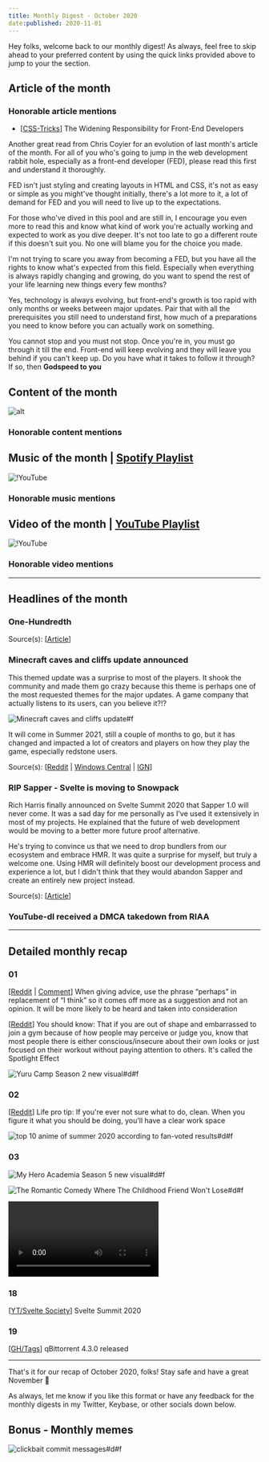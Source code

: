 ```yaml
---
title: Monthly Digest - October 2020
date:published: 2020-11-01
---
```


Hey folks, welcome back to our monthly digest! As always, feel free to skip ahead to your preferred content by using the quick links provided above to jump to your the section.

## Article of the month

### Honorable article mentions

- [[CSS-Tricks](https://css-tricks.com/the-widening-responsibility-for-front-end-developers/)] The Widening Responsibility for Front-End Developers

Another great read from Chris Coyier for an evolution of last month's article of the month. For all of you who's going to jump in the web development rabbit hole, especially as a front-end developer (FED), please read this first and understand it thoroughly.

FED isn't just styling and creating layouts in HTML and CSS, it's not as easy or simple as you might've thought initially, there's a lot more to it, a lot of demand for FED and you will need to live up to the expectations.

For those who've dived in this pool and are still in, I encourage you even more to read this and know what kind of work you're actually working and expected to work as you dive deeper. It's not too late to go a different route if this doesn't suit you. No one will blame you for the choice you made.

I'm not trying to scare you away from becoming a FED, but you have all the rights to know what's expected from this field. Especially when everything is always rapidly changing and growing, do you want to spend the rest of your life learning new things every few months?

Yes, technology is always evolving, but front-end's growth is too rapid with only months or weeks between major updates. Pair that with all the prerequisites you still need to understand first, how much of a preparations you need to know before you can actually work on something.

You cannot stop and you must not stop. Once you're in, you must go through it till the end. Front-end will keep evolving and they will leave you behind if you can't keep up. Do you have what it takes to follow it through? If so, then **Godspeed to you**

## Content of the month

![alt]({link} "caption")

### Honorable content mentions

## Music of the month | [Spotify Playlist](spotify:playlist:5MEc6r4ZMyu4W9gNk4CXtY)

![!YouTube]({youtube_id} "caption")

### Honorable music mentions

## Video of the month | [YouTube Playlist](https://www.youtube.com/playlist?list=PLtthNj7yut56dIV-Yn2FnawPcTXPHJS_l)

![!YouTube]({youtube_id} "caption")

### Honorable video mentions

***

## Headlines of the month

### One-Hundredth

<!--
A special post made to commemorate

-->

Source(s): [[Article](posts/one-hundredth)]

### Minecraft caves and cliffs update announced

This themed update was a surprise to most of the players. It shook the community and made them go crazy because this theme is perhaps one of the most requested themes for the major updates. A game company that actually listens to its users, can you believe it?!?

![Minecraft caves and cliffs update#f](https://i.redd.it/cdbwq7mykwq51.png "Source: [Reddit](https://i.redd.it/cdbwq7mykwq51.png)")

It will come in Summer 2021, still a couple of months to go, but it has changed and impacted a lot of creators and players on how they play the game, especially redstone users.

Source(s): [[Reddit](https://www.reddit.com/r/Minecraft/comments/j4hjvx/new_update/) | [Windows Central](https://www.windowscentral.com/minecraft-caves-cliffs-update) | [IGN](https://www.ign.com/articles/minecrafts-caves-and-cliffs-update-arrives-in-2021)]

### RIP Sapper - Svelte is moving to Snowpack

Rich Harris finally announced on Svelte Summit 2020 that Sapper 1.0 will never come. It was a sad day for me personally as I've used it extensively in most of my projects. He explained that the future of web development would be moving to a better more future proof alternative.

He's trying to convince us that we need to drop bundlers from our ecosystem and embrace HMR. It was quite a surprise for myself, but truly a welcome one. Using HMR will definitely boost our development process and experience a lot, but I didn't think that they would abandon Sapper and create an entirely new project instead.

Source(s): [[Article](posts/rip-sapper-svelte-is-moving-to-snowpack)]

### YouTube-dl received a DMCA takedown from RIAA

***

## Detailed monthly recap

### 01

[[Reddit](https://www.reddit.com/r/LifeProTips/comments/j39u54/lpt_when_giving_advice_use_the_phrase_perhaps_in/) | [Comment](https://www.reddit.com/r/LifeProTips/comments/j39u54/lpt_when_giving_advice_use_the_phrase_perhaps_in/g7ajn15?utm_source=share&utm_medium=web2x&context=3)] When giving advice, use the phrase “perhaps” in replacement of “I think” so it comes off more as a suggestion and not an opinion. It will be more likely to be heard and taken into consideration

[[Reddit](https://www.reddit.com/r/YouShouldKnow/comments/j35bv0/ysk_that_if_you_are_out_of_shape_and_embarrassed/)] You should know: That if you are out of shape and embarrassed to join a gym because of how people may perceive or judge you, know that most people there is either conscious/insecure about their own looks or just focused on their workout without paying attention to others. It's called the Spotlight Effect

![Yuru Camp Season 2 new visual#d#f](https://external-preview.redd.it/EGe4OYjexWZW8d80SN_E_PLCVnkGQpJ1pfhiCqPWT-I.jpg?auto=webp&s=e09efd585b3379f8c02bbaf9c8fb1864595d3fc8 "[[Reddit](https://www.reddit.com/r/anime/comments/j30kcn/yuru_camp_season_2_new_visual/) | [Preview](https://external-preview.redd.it/EGe4OYjexWZW8d80SN_E_PLCVnkGQpJ1pfhiCqPWT-I.jpg?auto=webp&s=e09efd585b3379f8c02bbaf9c8fb1864595d3fc8)] Yuru Camp Season 2 new visual")

### 02

[[Reddit](https://www.reddit.com/r/LifeProTips/comments/j47i4o/lpt_if_youre_ever_not_sure_what_to_do_clean_when/)] Life pro tip: If you're ever not sure what to do, clean. When you figure it what you should be doing, you'll have a clear work space

![top 10 anime of summer 2020 according to fan-voted results#d#f](https://i.redd.it/di4qjux0joq51.jpg "[[Reddit](https://www.reddit.com/r/anime/comments/j3tzbg/top_10_anime_of_the_season_summer_2020_anime/) | [Preview](https://i.redd.it/di4qjux0joq51.jpg)] Top 10 Anime of the Season Summer 2020 (Anime Corner)")

### 03

![My Hero Academia Season 5 new visual#d#f](https://pbs.twimg.com/media/EjZI7Y6U4AAMfNo.jpg?name=large "[[Reddit](https://www.reddit.com/r/anime/comments/j4cn68/my_hero_academia_season_5_new_visual/) | [Preview](https://pbs.twimg.com/media/EjZI7Y6U4AAMfNo.jpg?name=large)] My Hero Academia Season 5 new visual")

![The Romantic Comedy Where The Childhood Friend Won't Lose#d#f](https://i.redd.it/rg044nadwuq51.jpg "[[Reddit](https://www.reddit.com/r/anime/comments/j4digr/the_romantic_comedy_where_the_childhood_friend/) | [Preview](https://i.redd.it/rg044nadwuq51.jpg)] \"The Romantic Comedy Where The Childhood Friend Won't Lose!\" Anime announced")

![!Video#d#f](https://v.redd.it/n6ypbq4tuuq51/DASH_720.mp4 "[[Reddit](https://www.reddit.com/r/Minecraft/comments/j4dfp7/made_a_timeline_of_2020_hope_you_like_it_part_5/)] A timeline of 2020 made in Minecraft")

### 18

[[YT/Svelte Society](https://youtu.be/vHHLLJA0b70)] Svelte Summit 2020

### 19

[[GH/Tags](https://github.com/qbittorrent/qBittorrent/releases/tag/release-4.3.0)] qBittorrent 4.3.0 released

***

That's it for our recap of October 2020, folks! Stay safe and have a great November 👋

As always, let me know if you like this format or have any feedback for the monthly digests in my Twitter, Keybase, or other socials down below.

## Bonus - Monthly memes

![clickbait commit messages#d#f](https://external-preview.redd.it/Ta9nQP5kN9NLTDOJ8KV-8ITguvcweoUK8eXxmx5DGSc.jpg?auto=webp&s=ff8e4200dcc8207c60eb7c7cab243d12af9858f4 "[[Reddit](https://www.reddit.com/r/ProgrammerHumor/comments/j3h53k/this_cto_got_his_staff_to_pay_attention_to_his/)] This CTO got his staff to pay attention to his commit messages! You won't believe how he did it!")
